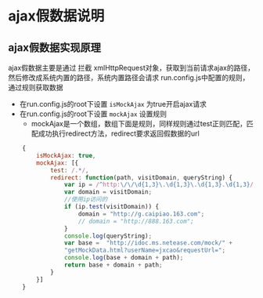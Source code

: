 # ajax假数据说明

## ajax假数据实现原理
ajax假数据主要是通过 拦截 xmlHttpRequest对象，获取到当前请求ajax的路径，然后修改成系统内置的路径，系统内置路径会请求 run.config.js中配置的规则，通过规则获取数据

* 在run.config.js的root下设置 `isMockAjax` 为true开启ajax请求
* 在run.config.js的root下设置 `mockAjax` 设置规则
    -  mockAjax是一个数组，数组下面是规则，同样规则通过test正则匹配，匹配成功执行redirect方法，redirect要求返回假数据的url
```javascript
    {
        isMockAjax: true,
        mockAjax: [{
            test: /.*/,
            redirect: function(path, visitDomain, queryString) {
                var ip = /^http:\/\/\d{1,3}\.\d{1,3}\.\d{1,3}.\d{1,3}/;
                var domain = visitDomain;
                //使用ip访问的
                if (ip.test(visitDomain)) {
                    domain = "http://g.caipiao.163.com";
                    // domain = "http://888.163.com";
                }
                console.log(queryString);
                var base =  "http://idoc.ms.netease.com/mock/" +
                "getMockData.html?userName=jxcao&requestUrl=";
                console.log(base + domain + path);
                return base + domain + path;
            }
        }]
    }
```
